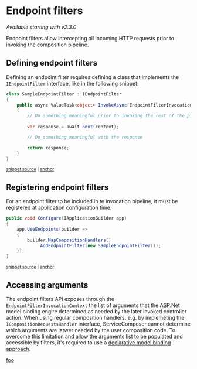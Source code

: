# Endpoint filters

_Available starting with v2.3.0_

Endpoint filters allow intercepting all incoming HTTP requests prior to invoking the composition pipeline.

## Defining endpoint filters

Defining an endpoint filter requires defining a class that implements the `IEndpointFilter` interface, like in the following snippet:

<!-- snippet: sample-endpoint-filter -->
<a id='snippet-sample-endpoint-filter'></a>
```cs
class SampleEndpointFilter : IEndpointFilter
{
    public async ValueTask<object> InvokeAsync(EndpointFilterInvocationContext context, EndpointFilterDelegate next)
    {
        // Do something meaningful prior to invoking the rest of the pipeline
        
        var response = await next(context);

        // Do something meaningful with the response

        return response;
    }
}
```
<sup><a href='/src/Snippets/EndpointFilters/SampleEndpointFilter.cs#L6-L20' title='Snippet source file'>snippet source</a> | <a href='#snippet-sample-endpoint-filter' title='Start of snippet'>anchor</a></sup>
<!-- endSnippet -->

## Registering endpoint filters

For an endpoint filter to be included in te invocation pipeline, it must be registered at application configuration time:  

<!-- snippet: sample-endpoint-filter-registration -->
<a id='snippet-sample-endpoint-filter-registration'></a>
```cs
public void Configure(IApplicationBuilder app)
{
    app.UseEndpoints(builder =>
    {
        builder.MapCompositionHandlers()
            .AddEndpointFilter(new SampleEndpointFilter());
    });
}
```
<sup><a href='/src/Snippets/EndpointFilters/Startup.cs#L9-L18' title='Snippet source file'>snippet source</a> | <a href='#snippet-sample-endpoint-filter-registration' title='Start of snippet'>anchor</a></sup>
<!-- endSnippet -->

## Accessing arguments

The endpoint filters API exposes through the `EndpointFilterInvocationContext` the list of arguments that the ASP.Net model binding engire determined as needed by the later invoked controller action. When using regular composition handlers, e.g. by implemeting the `ICompositionRequestsHandler` interface, ServiceComposer cannot determine which arguments are latwer needed by the user composition code. To overcome this limitation and allow the arguments list to be populated and accessible by filters, it's required to use a [declarative model binding approach](model-binding.md#declarative-model-binding).

[foo](model-binding.md#named-arguments-experimental-api)
